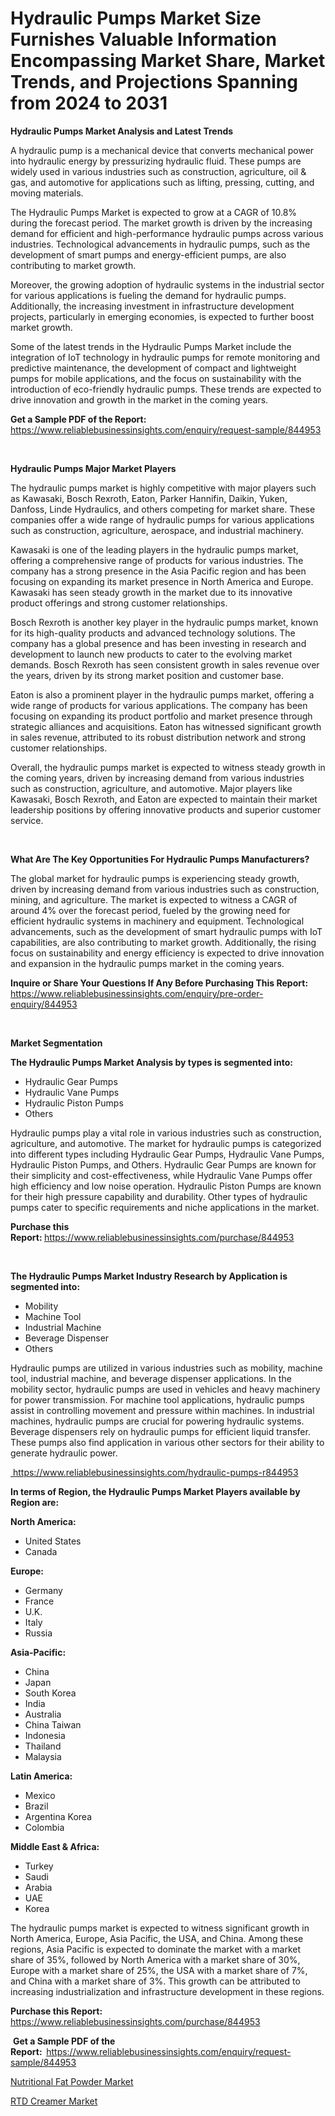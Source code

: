 <p><h1>Hydraulic Pumps Market Size Furnishes Valuable Information Encompassing Market Share, Market Trends, and Projections Spanning from 2024 to 2031</h1></p><p><strong>Hydraulic Pumps Market Analysis and Latest Trends</strong></p>
<p><p>A hydraulic pump is a mechanical device that converts mechanical power into hydraulic energy by pressurizing hydraulic fluid. These pumps are widely used in various industries such as construction, agriculture, oil & gas, and automotive for applications such as lifting, pressing, cutting, and moving materials.</p><p>The Hydraulic Pumps Market is expected to grow at a CAGR of 10.8% during the forecast period. The market growth is driven by the increasing demand for efficient and high-performance hydraulic pumps across various industries. Technological advancements in hydraulic pumps, such as the development of smart pumps and energy-efficient pumps, are also contributing to market growth.</p><p>Moreover, the growing adoption of hydraulic systems in the industrial sector for various applications is fueling the demand for hydraulic pumps. Additionally, the increasing investment in infrastructure development projects, particularly in emerging economies, is expected to further boost market growth.</p><p>Some of the latest trends in the Hydraulic Pumps Market include the integration of IoT technology in hydraulic pumps for remote monitoring and predictive maintenance, the development of compact and lightweight pumps for mobile applications, and the focus on sustainability with the introduction of eco-friendly hydraulic pumps. These trends are expected to drive innovation and growth in the market in the coming years.</p></p>
<p><strong>Get a Sample PDF of the Report:&nbsp;</strong> <a href="https://www.reliablebusinessinsights.com/enquiry/request-sample/844953">https://www.reliablebusinessinsights.com/enquiry/request-sample/844953</a></p>
<p>&nbsp;</p>
<p><strong>Hydraulic Pumps Major Market Players</strong></p>
<p><p>The hydraulic pumps market is highly competitive with major players such as Kawasaki, Bosch Rexroth, Eaton, Parker Hannifin, Daikin, Yuken, Danfoss, Linde Hydraulics, and others competing for market share. These companies offer a wide range of hydraulic pumps for various applications such as construction, agriculture, aerospace, and industrial machinery.</p><p>Kawasaki is one of the leading players in the hydraulic pumps market, offering a comprehensive range of products for various industries. The company has a strong presence in the Asia Pacific region and has been focusing on expanding its market presence in North America and Europe. Kawasaki has seen steady growth in the market due to its innovative product offerings and strong customer relationships.</p><p>Bosch Rexroth is another key player in the hydraulic pumps market, known for its high-quality products and advanced technology solutions. The company has a global presence and has been investing in research and development to launch new products to cater to the evolving market demands. Bosch Rexroth has seen consistent growth in sales revenue over the years, driven by its strong market position and customer base.</p><p>Eaton is also a prominent player in the hydraulic pumps market, offering a wide range of products for various applications. The company has been focusing on expanding its product portfolio and market presence through strategic alliances and acquisitions. Eaton has witnessed significant growth in sales revenue, attributed to its robust distribution network and strong customer relationships.</p><p>Overall, the hydraulic pumps market is expected to witness steady growth in the coming years, driven by increasing demand from various industries such as construction, agriculture, and automotive. Major players like Kawasaki, Bosch Rexroth, and Eaton are expected to maintain their market leadership positions by offering innovative products and superior customer service.</p></p>
<p>&nbsp;</p>
<p><strong>What Are The Key Opportunities For Hydraulic Pumps Manufacturers?</strong></p>
<p><p>The global market for hydraulic pumps is experiencing steady growth, driven by increasing demand from various industries such as construction, mining, and agriculture. The market is expected to witness a CAGR of around 4% over the forecast period, fueled by the growing need for efficient hydraulic systems in machinery and equipment. Technological advancements, such as the development of smart hydraulic pumps with IoT capabilities, are also contributing to market growth. Additionally, the rising focus on sustainability and energy efficiency is expected to drive innovation and expansion in the hydraulic pumps market in the coming years.</p></p>
<p><strong>Inquire or Share Your Questions If Any Before Purchasing This Report:</strong> <a href="https://www.reliablebusinessinsights.com/enquiry/pre-order-enquiry/844953">https://www.reliablebusinessinsights.com/enquiry/pre-order-enquiry/844953</a></p>
<p>&nbsp;</p>
<p><strong>Market Segmentation</strong></p>
<p><strong>The Hydraulic Pumps Market Analysis by types is segmented into:</strong></p>
<p><ul><li>Hydraulic Gear Pumps</li><li>Hydraulic Vane Pumps</li><li>Hydraulic Piston Pumps</li><li>Others</li></ul></p>
<p><p>Hydraulic pumps play a vital role in various industries such as construction, agriculture, and automotive. The market for hydraulic pumps is categorized into different types including Hydraulic Gear Pumps, Hydraulic Vane Pumps, Hydraulic Piston Pumps, and Others. Hydraulic Gear Pumps are known for their simplicity and cost-effectiveness, while Hydraulic Vane Pumps offer high efficiency and low noise operation. Hydraulic Piston Pumps are known for their high pressure capability and durability. Other types of hydraulic pumps cater to specific requirements and niche applications in the market.</p></p>
<p><strong>Purchase this Report:&nbsp;</strong><a href="https://www.reliablebusinessinsights.com/purchase/844953">https://www.reliablebusinessinsights.com/purchase/844953</a></p>
<p>&nbsp;</p>
<p><strong>The Hydraulic Pumps Market Industry Research by Application is segmented into:</strong></p>
<p><ul><li>Mobility</li><li>Machine Tool</li><li>Industrial Machine</li><li>Beverage Dispenser</li><li>Others</li></ul></p>
<p><p>Hydraulic pumps are utilized in various industries such as mobility, machine tool, industrial machine, and beverage dispenser applications. In the mobility sector, hydraulic pumps are used in vehicles and heavy machinery for power transmission. For machine tool applications, hydraulic pumps assist in controlling movement and pressure within machines. In industrial machines, hydraulic pumps are crucial for powering hydraulic systems. Beverage dispensers rely on hydraulic pumps for efficient liquid transfer. These pumps also find application in various other sectors for their ability to generate hydraulic power.</p></p>
<p><a href="https://www.reliablebusinessinsights.com/hydraulic-pumps-r844953">&nbsp;https://www.reliablebusinessinsights.com/hydraulic-pumps-r844953</a></p>
<p><strong>In terms of Region, the Hydraulic Pumps Market Players available by Region are:</strong></p>
<p>
    <p> <strong> North America: </strong>
        <ul>
            <li>United States</li>
            <li>Canada</li>
        </ul>
        </p> 
    <p> <strong> Europe: </strong>
        <ul>
            <li>Germany</li>
            <li>France</li>
            <li>U.K.</li>
            <li>Italy</li>
            <li>Russia</li>
        </ul>
        </p> 
    <p> <strong> Asia-Pacific: </strong>
        <ul>
            <li>China</li>
            <li>Japan</li>
            <li>South Korea</li>
            <li>India</li>
            <li>Australia</li>
            <li>China Taiwan</li>
            <li>Indonesia</li>
            <li>Thailand</li>
            <li>Malaysia</li>
        </ul>
        </p> 
    <p> <strong> Latin America: </strong>
        <ul>
            <li>Mexico</li>
            <li>Brazil</li>
            <li>Argentina Korea</li>
            <li>Colombia</li>
        </ul>
        </p> 
    <p> <strong> Middle East & Africa: </strong>
        <ul>
            <li>Turkey</li>
            <li>Saudi</li>
            <li>Arabia</li>
            <li>UAE</li>
            <li>Korea</li>
        </ul>
    </p>
    </p>
<p><p>The hydraulic pumps market is expected to witness significant growth in North America, Europe, Asia Pacific, the USA, and China. Among these regions, Asia Pacific is expected to dominate the market with a market share of 35%, followed by North America with a market share of 30%, Europe with a market share of 25%, the USA with a market share of 7%, and China with a market share of 3%. This growth can be attributed to increasing industrialization and infrastructure development in these regions.</p></p>
<p><strong>Purchase this Report: </strong><a href="https://www.reliablebusinessinsights.com/purchase/844953">https://www.reliablebusinessinsights.com/purchase/844953</a></p>
<p>&nbsp;<strong>Get a Sample PDF of the Report:&nbsp;&nbsp;</strong><a href="https://www.reliablebusinessinsights.com/enquiry/request-sample/844953">https://www.reliablebusinessinsights.com/enquiry/request-sample/844953</a></p>
<p><strong></strong></p>
<p><p><a href="https://github.com/Chiragrp22/Market-Research-Report-List-5/blob/main/nutritional-fat-powder-market.md">Nutritional Fat Powder Market</a></p><p><a href="https://github.com/nandosuryapratama/Market-Research-Report-List-1/blob/main/rtd-creamer-market.md">RTD Creamer Market</a></p></p>